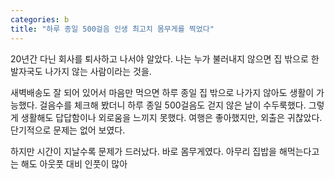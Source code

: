 ```yaml
---
categories: b
title: "하루 종일 500걸음 인생 최고치 몸무게를 찍었다"
---
```

20년간 다닌 회사를 퇴사하고 나서야 알았다. 나는 누가 불러내지 않으면 집 밖으로 한 발자국도 나가지 않는 사람이라는 것을.

새벽배송도 잘 되어 있어서 마음만 먹으면 하루 종일 집 밖으로 나가지 않아도 생활이 가능했다. 걸음수를 체크해 봤더니 하루 종일 500걸음도 걷지 않은 날이 수두룩했다. 그렇게 생활해도 답답함이나 외로움을 느끼지 못했다. 여행은 좋아했지만, 외출은 귀찮았다. 단기적으로 문제는 없어 보였다.

하지만 시간이 지날수록 문제가 드러났다. 바로 몸무게였다. 아무리 집밥을 해먹는다고는 해도 아웃풋 대비 인풋이 많아
